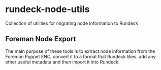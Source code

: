 # rundeck-node-utils
Collection of utilities for migrating node information to Rundeck

## Foreman Node Export

The main purpose of these tools is to extract node information from the Foreman Puppet ENC, convert it to a format that Rundeck likes, add any other useful metadata and then import it into Rundeck.

